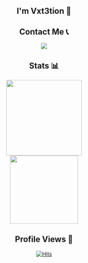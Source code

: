 <div align="center">

## I'm Vxt3tion 👋

## Contact Me 📞

<a href="https://discord.com/users/786175409938497576">
  <img src="https://lanyard.cnrad.dev/api/786175409938497576">
</a>

## Stats 📊

<a href="https://github.com/saranshsinhaa">
  <img height="200px" src="https://github-readme-stats.vercel.app/api?username=vxtumation&count_private=true&show_icons=true&theme=tokyonight">
</a>
<br>
<img height="180px" src="https://github-readme-stats-eight-theta.vercel.app/api/top-langs/?username=vxtumation&layout=compact&langs_count=10&theme=tokyonight"/>

## Profile Views 👀

<a href="https://hits.sh/github.com/vxtumation/vxtumation/"><img alt="Hits" src="https://hits.sh/github.com/vxtumation/vxtumation.svg?label=Views&color=ff1100&labelColor=000000"/></a>

